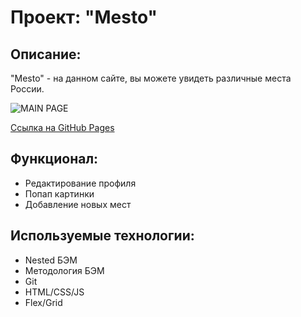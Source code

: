 # Проект: "Mesto"

## Описание: 

"Mesto" - на данном сайте, вы можете увидеть различные места России.

![MAIN PAGE](https://user-images.githubusercontent.com/107764041/203836414-db4db488-36eb-407b-a7fa-3596fcb4ead2.png)

[Ссылка на GitHub Pages](https://qann1st.github.io/mesto/)

## Функционал:

* Редактирование профиля
* Попап картинки
* Добавление новых мест

## Используемые технологии:

* Nested БЭМ
* Методология БЭМ
* Git 
* HTML/CSS/JS
* Flex/Grid
